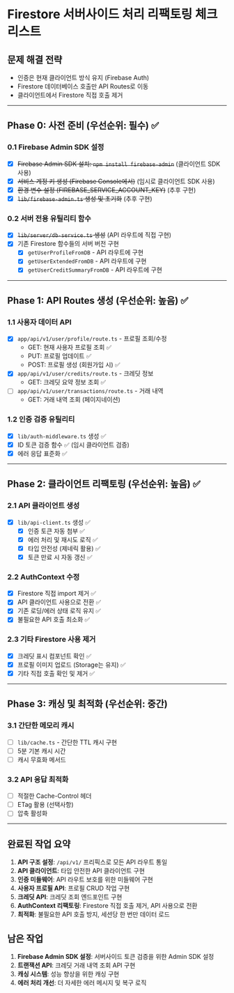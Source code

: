 # Firestore 서버사이드 처리 리팩토링 체크리스트

## 문제 해결 전략
- 인증은 현재 클라이언트 방식 유지 (Firebase Auth)
- Firestore 데이터베이스 호출만 API Routes로 이동
- 클라이언트에서 Firestore 직접 호출 제거

---

## Phase 0: 사전 준비 (우선순위: 필수) ✅

### 0.1 Firebase Admin SDK 설정
- [x] ~~Firebase Admin SDK 설치: `npm install firebase-admin`~~ (클라이언트 SDK 사용)
- [x] ~~서비스 계정 키 생성 (Firebase Console에서)~~ (임시로 클라이언트 SDK 사용)
- [x] ~~환경 변수 설정 (FIREBASE_SERVICE_ACCOUNT_KEY)~~ (추후 구현)
- [x] ~~`lib/firebase-admin.ts` 생성 및 초기화~~ (추후 구현)

### 0.2 서버 전용 유틸리티 함수
- [x] ~~`lib/server/db-service.ts` 생성~~ (API 라우트에 직접 구현)
- [x] 기존 Firestore 함수들의 서버 버전 구현
  - [x] `getUserProfileFromDB` - API 라우트에 구현
  - [x] `getUserExtendedFromDB` - API 라우트에 구현
  - [x] `getUserCreditSummaryFromDB` - API 라우트에 구현

---

## Phase 1: API Routes 생성 (우선순위: 높음) ✅

### 1.1 사용자 데이터 API
- [x] `app/api/v1/user/profile/route.ts` - 프로필 조회/수정
  - GET: 현재 사용자 프로필 조회 ✅
  - PUT: 프로필 업데이트 ✅
  - POST: 프로필 생성 (회원가입 시) ✅
- [x] `app/api/v1/user/credits/route.ts` - 크레딧 정보
  - GET: 크레딧 요약 정보 조회 ✅
- [ ] `app/api/v1/user/transactions/route.ts` - 거래 내역
  - GET: 거래 내역 조회 (페이지네이션)

### 1.2 인증 검증 유틸리티
- [x] `lib/auth-middleware.ts` 생성 ✅
- [x] ID 토큰 검증 함수 ✅ (임시 클라이언트 검증)
- [x] 에러 응답 표준화 ✅

---

## Phase 2: 클라이언트 리팩토링 (우선순위: 높음) ✅

### 2.1 API 클라이언트 생성
- [x] `lib/api-client.ts` 생성 ✅
  - [x] 인증 토큰 자동 첨부 ✅
  - [x] 에러 처리 및 재시도 로직 ✅
  - [x] 타입 안전성 (제네릭 활용) ✅
  - [x] 토큰 만료 시 자동 갱신 ✅

### 2.2 AuthContext 수정
- [x] Firestore 직접 import 제거 ✅
- [x] API 클라이언트 사용으로 전환 ✅
- [x] 기존 로딩/에러 상태 로직 유지 ✅
- [x] 불필요한 API 호출 최소화 ✅

### 2.3 기타 Firestore 사용 제거
- [x] 크레딧 표시 컴포넌트 확인 ✅
- [x] 프로필 이미지 업로드 (Storage는 유지) ✅
- [x] 기타 직접 호출 확인 및 제거 ✅

---

## Phase 3: 캐싱 및 최적화 (우선순위: 중간)

### 3.1 간단한 메모리 캐시
- [ ] `lib/cache.ts` - 간단한 TTL 캐시 구현
- [ ] 5분 기본 캐시 시간
- [ ] 캐시 무효화 메서드

### 3.2 API 응답 최적화
- [ ] 적절한 Cache-Control 헤더
- [ ] ETag 활용 (선택사항)
- [ ] 압축 활성화

---

## 완료된 작업 요약

1. **API 구조 설정**: `/api/v1/` 프리픽스로 모든 API 라우트 통일
2. **API 클라이언트**: 타입 안전한 API 클라이언트 구현
3. **인증 미들웨어**: API 라우트 보호를 위한 미들웨어 구현
4. **사용자 프로필 API**: 프로필 CRUD 작업 구현
5. **크레딧 API**: 크레딧 조회 엔드포인트 구현
6. **AuthContext 리팩토링**: Firestore 직접 호출 제거, API 사용으로 전환
7. **최적화**: 불필요한 API 호출 방지, 세션당 한 번만 데이터 로드

## 남은 작업

1. **Firebase Admin SDK 설정**: 서버사이드 토큰 검증을 위한 Admin SDK 설정
2. **트랜잭션 API**: 크레딧 거래 내역 조회 API 구현
3. **캐싱 시스템**: 성능 향상을 위한 캐싱 구현
4. **에러 처리 개선**: 더 자세한 에러 메시지 및 복구 로직 